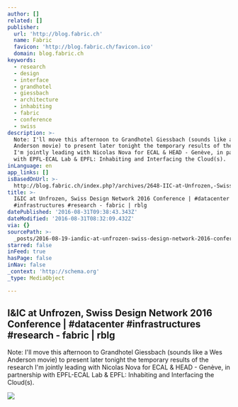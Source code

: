 ```yaml
---
author: []
related: []
publisher:
  url: 'http://blog.fabric.ch'
  name: Fabric
  favicon: 'http://blog.fabric.ch/favicon.ico'
  domain: blog.fabric.ch
keywords:
  - research
  - design
  - interface
  - grandhotel
  - giessbach
  - architecture
  - inhabiting
  - fabric
  - conference
  - swiss
description: >-
  Note: I'll move this afternoon to Grandhotel Giessbach (sounds like a Wes
  Anderson movie) to present later tonight the temporary results of the research
  I'm jointly leading with Nicolas Nova for ECAL & HEAD - Genève, in partnership
  with EPFL-ECAL Lab & EPFL: Inhabiting and Interfacing the Cloud(s).
inLanguage: en
app_links: []
isBasedOnUrl: >-
  http://blog.fabric.ch/index.php?/archives/2648-IIC-at-Unfrozen,-Swiss-Design-Network-2016-Conference-datacenter-infrastructures-research.html
title: >-
  I&IC at Unfrozen, Swiss Design Network 2016 Conference | #datacenter
  #infrastructures #research - fabric | rblg
datePublished: '2016-08-31T09:38:43.343Z'
dateModified: '2016-08-31T08:32:09.432Z'
via: {}
sourcePath: >-
  _posts/2016-08-19-iandic-at-unfrozen-swiss-design-network-2016-conference-or-da.md
starred: false
inFeed: true
hasPage: false
inNav: false
_context: 'http://schema.org'
_type: MediaObject

---
```

<article style=""><h1>I&amp;IC at Unfrozen, Swiss Design Network 2016 Conference | #datacenter #infrastructures #research - fabric | rblg</h1><p>Note: I'll move this afternoon to Grandhotel Giessbach (sounds like a Wes Anderson movie) to present later tonight the temporary results of the research I'm jointly leading with Nicolas Nova for ECAL &amp; HEAD - Genève, in partnership with EPFL-ECAL Lab &amp; EPFL: Inhabiting and Interfacing the Cloud(s).</p><img src="http://www.iiclouds.org/wp-content/uploads/2016/01/Screen-Shot-2016-01-27-at-18.29.46.png" /></article>